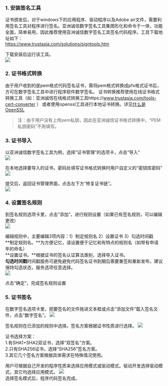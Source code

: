 ### 1. 安装签名工具

证书颁发后，对于windows下的应用程序、驱动程序以及Adobe air文件，需要利用签名工具对程序进行签名。亚洲诚信数字签名工具集图形化和命令于一体，功能全面，简单易用，因此推荐使用亚洲诚信数字签名工具签名代码程序。工具下载地址如下：  
https://www.trustasia.com/solutions/signtools.htm

下载安装后运行该工具。  
![](https://mc.qcloudimg.com/static/img/f76bd31958cac4f217411ebc5daa0bac/image.png)

### 2. 证书格式转换

由于用户收到的是pem格式代码签名证书，需将pem格式转换成pfx格式证书后，方可在数字签名工具中进行程序软件数字签名。
证书转换推荐使用在线证书格式转换工具（如：亚洲诚信在线格式转换工具https://www.trustasia.com/tools-cert-converter ） 或者使用openssl工具进行本地证书转换。详见[什么是OpenSSL](https://www.qcloud.com/document/product/400/5707)

>注：由于用户没有上传pem私钥，因此在亚洲诚信证书格式转换中，“PEM私钥密码”不用填写。

### 3. 证书导入

以亚洲诚信数字签名工具为例，选择“证书管理”的选项卡，点击“导入”  
![](https://mc.qcloudimg.com/static/img/724f1738f2b9790b90bb0f9f12ff5f97/2.png)

在本地选择要导入的证书，密码处填写证书格式转换时用户自定义的“密钥库密码”  
![](https://mc.qcloudimg.com/static/img/33c7c25b8baa2f0b308dbf24cc0f8b96/image.png)

提交后，返回证书管理界面，点击左下方“修复证书链”。  
![](https://mc.qcloudimg.com/static/img/1797875eb4969655b480f614105e7256/image.png)  

### 4. 设置签名规则

到签名规则选项卡里，点击“添加”，进行规则设置（如果已有签名规则，可以编辑更改）  
![](https://mc.qcloudimg.com/static/img/ef96fae491f2432d8fdd4a9f76cc5838/image.png)  

编辑规则中，主要编辑3项内容：1）制定规则名 2）设置证书 3）勾选时间戳  
**制定规则名。**为方便记忆，请设置便于记忆和有特点的规则名（如带有申请年的命名）  
**设置证书。**根据证书的签名认证算法类别，选择导入证书。  
**勾选时间戳**时间戳服务可避免避免代码签名证书到期后需要重签和重新发布，建议保持勾选状态，服务选项任意选择。  
![](https://mc.qcloudimg.com/static/img/518f762de77b4e097dad939458349019/image.png)  

点击“确定”，完成签名规则设置  

### 5. 证书签名

在数字签名选项卡里，把要签名的文件拖进文本框或点击“添加文件”载入签名文件，点击“数字签名”。
![](https://mc.qcloudimg.com/static/img/bc597c165edda30e169b8908479e7c08/image.png)  

签名规则在已添加的规则中选择。签名方案根据证书性质进行选择。
![](https://mc.qcloudimg.com/static/img/1918d60bda68ca30c5e8f4e4dba8aa86/image.png)  


证书选择方案：  
1.有SHA1+SHA2双证书，选择“双签名”方案。  
2.只有SHA256证书，选择“SHA256”签名方案。  
3.其它几个签名方案根据具体需求在特殊情况使用。

用户可根据自己开发的程序性质来选择应用模式或驱动模式。驱动开发选择驱动模式，其它均选择应用模式。
![](https://mc.qcloudimg.com/static/img/b25148ae4b85f08c8dff4390e3682b55/image.png)    
选择签名模式后，程序代码签名完成。



